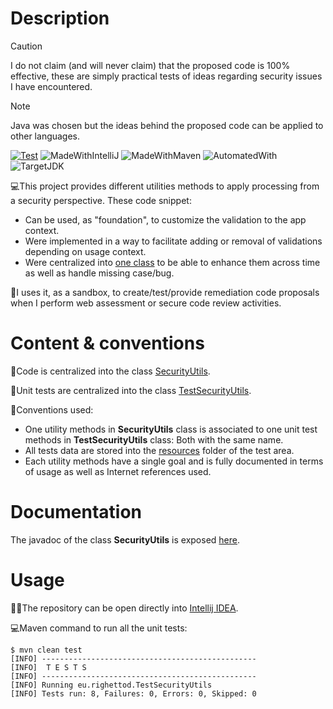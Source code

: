 # Description

> [!CAUTION]
> I do not claim (and will never claim) that the proposed code is 100% effective, these are simply practical tests of ideas regarding security issues I have encountered.

> [!NOTE]
> Java was chosen but the ideas behind the proposed code can be applied to other languages.

[![Test](https://github.com/righettod/code-snippets-security-utils/actions/workflows/test.yml/badge.svg?branch=main)](https://github.com/righettod/code-snippets-security-utils/actions/workflows/test.yml) ![MadeWithIntelliJ](https://img.shields.io/static/v1?label=Made%20with&message=Intellij%20IDEA%20Community%20Edition&color=000000&?style=for-the-badge&logo=intellijidea) ![MadeWithMaven](https://img.shields.io/static/v1?label=Made%20with&message=Maven&color=C71A36&?style=for-the-badge&logo=apachemaven) ![AutomatedWith](https://img.shields.io/static/v1?label=Automated%20with&message=GitHub%20Actions&color=blue&?style=for-the-badge&logo=github) ![TargetJDK](https://img.shields.io/static/v1?label=Tested%20with&message=Java%20OpenJDK%2021&color=00AA13&?style=for-the-badge&logo=openjdk)

💻This project provides different utilities methods to apply processing from a security perspective. These code snippet:

* Can be used, as "foundation", to customize the validation to the app context.
* Were implemented in a way to facilitate adding or removal of validations depending on usage context.
* Were centralized into [one class](src/main/java/eu/righettod/SecurityUtils.java) to be able to enhance them across time as well as handle missing case/bug.

🔬I uses it, as a sandbox, to create/test/provide remediation code proposals when I perform web assessment or secure code review activities.

# Content & conventions

📝Code is centralized into the class [SecurityUtils](src/main/java/eu/righettod/SecurityUtils.java).

🧪Unit tests are centralized into the
class [TestSecurityUtils](src/test/java/eu/righettod/TestSecurityUtils.java).

📖Conventions used:

* One utility methods in **SecurityUtils** class is associated to one unit test methods in **TestSecurityUtils** class: Both with the same name.
* All tests data are stored into the [resources](src/test/resources) folder of the test area.
* Each utility methods have a single goal and is fully documented in terms of usage as well as Internet references used.

# Documentation

The javadoc of the class **SecurityUtils** is exposed [here](https://righettod.github.io/code-snippets-security-utils).

# Usage

👨‍💻The repository can be open directly into [Intellij IDEA](https://www.jetbrains.com/idea/download).

💻Maven command to run all the unit tests:

```shell
$ mvn clean test
[INFO] ------------------------------------------------
[INFO]  T E S T S
[INFO] ------------------------------------------------
[INFO] Running eu.righettod.TestSecurityUtils
[INFO] Tests run: 8, Failures: 0, Errors: 0, Skipped: 0
```



